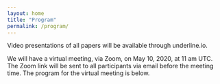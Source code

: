 ```yaml
---
layout: home
title: "Program"
permalink: /program/
---
```


Video presentations of all papers will be available through underline.io.

We will have a virtual meeting, via Zoom, on May 10, 2020, at 11 am UTC.
The Zoom link will be sent to all participants via email before the meeting time.
The program for the virtual meeting is below.



